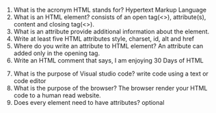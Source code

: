 1. What is the acronym HTML stands for?
Hypertext Markup Language
2. What is an HTML element?
consists of an open tag(<>), attribute(s), content and closing tag(<>). 
3. What is an attribute
provide additional information about the element. 
4. Write at least five HTML attributes
style, charset, id, alt and href
5. Where do you write an attribute to HTML element?
An attribute can added only in the opening tag. 
6. Write an HTML comment that says, I am enjoying 30 Days of HTML
<!--I am enjoying 30 Days of HTML-->
7. What is the purpose of Visual studio code?
write code using a text or code editor
8. What is the purpose of the browser?
The browser render your HTML code to a human read website.
9. Does every element need to have attributes? optional
